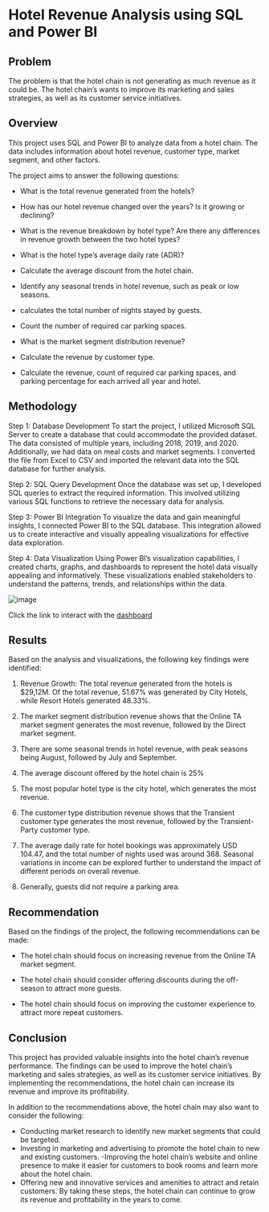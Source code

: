 # Hotel Revenue Analysis using SQL and Power BI

## Problem
The problem is that the hotel chain is not generating as much revenue as it could be. The hotel chain’s wants to improve its marketing and sales strategies, as well as its customer service initiatives.

## Overview
This project uses SQL and Power BI to analyze data from a hotel chain. The data includes information about hotel revenue, customer type, market segment, and other factors. 

The project aims to answer the following questions:

- What is the total revenue generated from the hotels?

- How has our hotel revenue changed over the years? Is it growing or declining?

- What is the revenue breakdown by hotel type? Are there any differences in revenue growth between the two hotel types?

- What is the hotel type’s average daily rate (ADR)?

- Calculate the average discount from the hotel chain.

- Identify any seasonal trends in hotel revenue, such as peak or low seasons.

- calculates the total number of nights stayed by guests.

- Count the number of required car parking spaces.

- What is the market segment distribution revenue?

- Calculate the revenue by customer type.

- Calculate the revenue, count of required car parking spaces, and parking percentage for each arrived all year and hotel.

## Methodology
Step 1: Database Development
To start the project, I utilized Microsoft SQL Server to create a database that could accommodate the provided dataset. The data consisted of multiple years, including 2018, 2019, and 2020. Additionally, we had data on meal costs and market segments. I converted the file from Excel to CSV and imported the relevant data into the SQL database for further analysis.

Step 2: SQL Query Development
Once the database was set up, I developed SQL queries to extract the required information. This involved utilizing various SQL functions to retrieve the necessary data for analysis.

Step 3: Power BI Integration
To visualize the data and gain meaningful insights, I connected Power BI to the SQL database. This integration allowed us to create interactive and visually appealing visualizations for effective data exploration.

Step 4: Data Visualization
Using Power BI’s visualization capabilities, I created charts, graphs, and dashboards to represent the hotel data visually appealing and informatively. These visualizations enabled stakeholders to understand the patterns, trends, and relationships within the data. 

![image](https://github.com/Divine-Jude/PortfolioProjects/assets/95667763/46c93bbc-5e13-4b28-b0fa-b37aea50adb7)

Click the link to interact with the [dashboard](https://www.novypro.com/project/hotel-revenue-analysis-2)

## Results
Based on the analysis and visualizations, the following key findings were identified:

1. Revenue Growth: The total revenue generated from the hotels is $29,12M. Of the total revenue, 51.67% was generated by City Hotels, while Resort Hotels generated 48.33%.

2. The market segment distribution revenue shows that the Online TA market segment generates the most revenue, followed by the Direct market segment.

3. There are some seasonal trends in hotel revenue, with peak seasons being August, followed by July and September.

4. The average discount offered by the hotel chain is 25%

5. The most popular hotel type is the city hotel, which generates the most revenue.

6. The customer type distribution revenue shows that the Transient customer type generates the most revenue, followed by the Transient-Party customer type.

7. The average daily rate for hotel bookings was approximately USD 104.47, and the total number of nights used was around 368. Seasonal variations in income can be explored further to understand the impact of different periods on overall revenue.

8. Generally, guests did not require a parking area.

## Recommendation
Based on the findings of the project, the following recommendations can be made:

- The hotel chain should focus on increasing revenue from the Online TA market segment.

- The hotel chain should consider offering discounts during the off-season to attract more guests.

- The hotel chain should focus on improving the customer experience to attract more repeat customers.

## Conclusion
This project has provided valuable insights into the hotel chain’s revenue performance. The findings can be used to improve the hotel chain’s marketing and sales strategies, as well as its customer service initiatives. By implementing the recommendations, the hotel chain can increase its revenue and improve its profitability.

In addition to the recommendations above, the hotel chain may also want to consider the following:

- Conducting market research to identify new market segments that could be targeted.
- Investing in marketing and advertising to promote the hotel chain to new and existing customers.
-Improving the hotel chain’s website and online presence to make it easier for customers to book rooms and learn more about the hotel chain.
- Offering new and innovative services and amenities to attract and retain customers.
By taking these steps, the hotel chain can continue to grow its revenue and profitability in the years to come.


